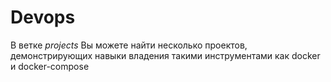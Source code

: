 # Devops

В ветке <i>projects</i> Вы можете найти несколько проектов, демонстрирующих навыки владения такими инструментами как docker и docker-compose